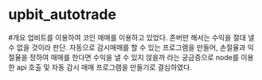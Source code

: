 # upbit_autotrade

#개요
업비트를 이용하여 코인 매매를 이용하고 있었다. 존버만 해서는 수익을 절대 낼 수 없을 것이라 판단. 자동으로 감시매매를 할 수 있는 프로그램을 만들어, 손절율과 익절율을 정하여 매매를 한다면 수익을 낼 수 있지 않을까 라는 궁금증으로 node를 이용한 api 호출 및 자동 감시 매매 프로그램을 만들기로 결심하였다.
